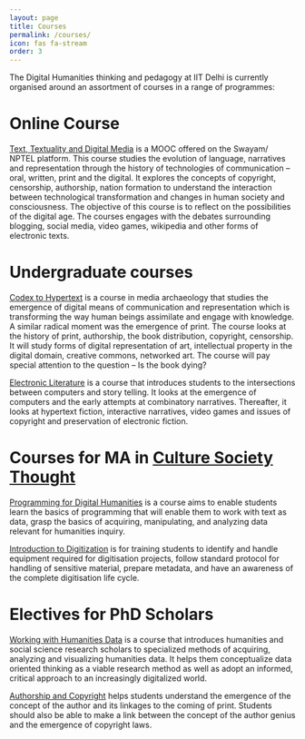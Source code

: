 ```yaml
---
layout: page
title: Courses
permalink: /courses/
icon: fas fa-stream
order: 3
---
```



The Digital Humanities thinking and pedagogy at IIT Delhi is currently organised around an assortment of courses in a range of programmes:

# Online Course

[Text, Textuality and Digital Media](https://hss.iitd.ac.in/course/working-humanities-data) is a MOOC offered on the Swayam/ NPTEL platform. This course studies the evolution of language, narratives and representation through the history of technologies of communication – oral, written, print and the digital. It explores the concepts of copyright, censorship, authorship, nation formation to understand the interaction between technological transformation and changes in human society and consciousness. The objective of this course is to reflect on the possibilities of the digital age. The courses engages with the debates surrounding  blogging, social media, video games, wikipedia and other forms of electronic texts.

# Undergraduate courses

[Codex to Hypertext](https://hss.iitd.ac.in/course/working-humanities-data) is a course in media archaeology that studies the emergence of digital means of communication and representation which is transforming the way human beings assimilate and engage with knowledge. A similar radical moment was the emergence of print. The course looks at the history of print, authorship, the book distribution, copyright, censorship. It will study forms of digital representation of art, intellectual property in the digital domain, creative commons, networked art. The course will pay special attention to the question – Is the book dying?

[Electronic Literature](https://hss.iitd.ac.in/course/working-humanities-data) is a course that introduces students to the intersections between computers and story telling. It looks at the emergence of computers and the early attempts at combinatory narratives. Thereafter, it looks at hypertext fiction, interactive narratives, video games and issues of copyright and preservation of electronic fiction.

# Courses for MA in [Culture Society Thought](https://hss.iitd.ac.in/course/working-humanities-data)

[Programming for Digital Humanities](https://hss.iitd.ac.in/course/working-humanities-data) is a course aims to enable students learn the basics of programming that will enable them to work with text as data, grasp the basics of acquiring, manipulating, and analyzing data relevant for humanities inquiry. 

[Introduction to Digitization](https://hss.iitd.ac.in/course/working-humanities-data) is for training students to identify and handle equipment required for digitisation projects, follow standard protocol for handling of sensitive material, prepare metadata, and have an awareness of the complete digitisation life cycle. 


# Electives for PhD Scholars

[Working with Humanities Data](https://hss.iitd.ac.in/course/working-humanities-data) is a course that introduces humanities and social science research scholars to specialized methods of acquiring, analyzing and visualizing humanities data. It helps them conceptualize data oriented thinking as a viable research method as well as adopt an informed, critical approach to an increasingly digitalized world. 

[Authorship and Copyright](https://hss.iitd.ac.in/course/working-humanities-data) helps students understand the emergence of the concept of the author and its linkages to the coming of print. Students should also be able to make a link between the concept of the author genius and the emergence of copyright laws.